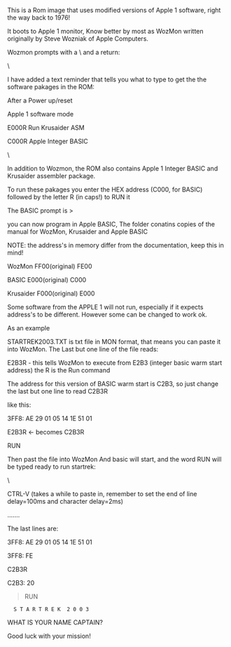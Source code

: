 This is a Rom image that uses modified versions of Apple 1 software, right the way back to 1976!

It boots to Apple 1 monitor, Know better by most as WozMon written originally by Steve Wozniak
of Apple Computers.

Wozmon prompts with a \ and a return:

\

I have added a text reminder that tells you what to type to get the the software pakages in the ROM:


After a Power up/reset


Apple 1 software mode

E000R Run Krusaider ASM

C000R Apple Integer BASIC

\


In addition to Wozmon, the ROM also contains Apple 1 Integer BASIC and Krusaider assembler package.

To run these pakages you enter the HEX address (C000, for BASIC) followed by the letter R (in caps!) to RUN it

The BASIC prompt is >


you can now program in Apple BASIC, The folder conatins copies of the manual for WozMon, Krusaider and Apple BASIC

NOTE: the address's in memory differ from the documentation, keep this in mind!
        
  WozMon  FF00(original)  FE00
  
  BASIC    E000(original)  C000
  
  Krusaider  F000(original)  E000
  

  Some software from the APPLE 1 will not run, especially if it expects address's to be different. However some can be changed to work ok.
  

  As an example
  
  STARTREK2003.TXT is txt file in MON format, that means you can paste it into WozMon. The Last but one line of the file reads:
  
  E2B3R - this tells WozMon to execute from E2B3 (integer basic warm start address) the R is the Run command
  
  The address for this version of BASIC warm start is C2B3, so just change the last but one line to read C2B3R
  
  like this:
  
3FF8: AE 29 01 05 14 1E 51 01

E2B3R <- becomes C2B3R


RUN


Then past the file into WozMon And basic will start, and the word RUN will be typed ready to run startrek:

\

CTRL-V (takes a while to paste in, remember to set the end of line delay=100ms and character delay=2ms)

.......

The last lines are:

3FF8: AE 29 01 05 14 1E 51 01   

3FF8: FE        

C2B3R     

C2B3: 20  

>                                                                               
                                                                                
>RUN                                                                            
                                                                                
                                                                                
      S T A R T R E K  2 0 0 3                                                  
                                                                                
                                                                                
                                                                                
                                                                                
WHAT IS YOUR NAME CAPTAIN?


Good luck with your mission!

